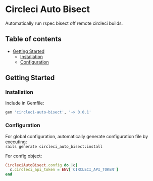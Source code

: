 # Circleci Auto Bisect

Automatically run rspec bisect off remote circleci builds.

## Table of contents
* [Getting Started](#getting-started)
  * [Installation](#installation)
  * [Configuration](#configuration)

## Getting Started

### Installation

Include in Gemfile:

```ruby
gem 'circleci-auto-bisect', '~> 0.0.1'
```

### Configuration

For global configuration, automatically generate configuration file by executing:
<br />
`rails generate circleci_auto_bisect:install`

For config object:
```ruby
CircleciAutoBisect.config do |c|
  c.circleci_api_token = ENV['CIRCLECI_API_TOKEN']
end
```
